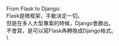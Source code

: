 From Flask to Django: \
Flask是微框架，手動決定一切。 \
但是在多人大型專案的時候，Django會勝出。 \
不會寫，是可以寫Flask再轉換成Django格式。 \
\
